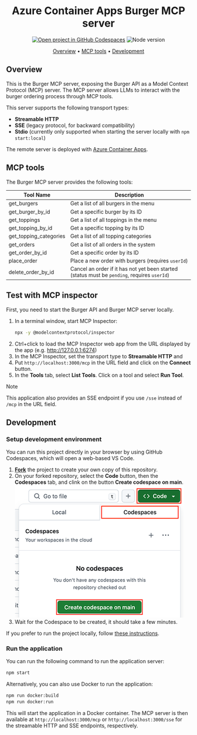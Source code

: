 <div align="center">

# Azure Container Apps Burger MCP server

[![Open project in GitHub Codespaces](https://img.shields.io/badge/Codespaces-Open-blue?style=flat-square&logo=github)](https://codespaces.new/Microsoft/open-hack-build-25?hide_repo_select=true&ref=main&quickstart=true)
![Node version](https://img.shields.io/badge/Node.js->=22-3c873a?style=flat-square)

[Overview](#overview) • [MCP tools](#mcp-tools) • [Development](#development)

</div>

## Overview

This is the Burger MCP server, exposing the Burger API as a Model Context Protocol (MCP) server. The MCP server allows LLMs to interact with the burger ordering process through MCP tools.

This server supports the following transport types:

- **Streamable HTTP**
- **SSE** (legacy protocol, for backward compatibility)
- **Stdio** (currently only supported when starting the server locally with `npm start:local`)

The remote server is deployed with [Azure Container Apps](https://learn.microsoft.com/azure/container-apps/overview).

## MCP tools

The Burger MCP server provides the following tools:

| Tool Name              | Description                                                                                  |
| ---------------------- | -------------------------------------------------------------------------------------------- |
| get_burgers            | Get a list of all burgers in the menu                                                        |
| get_burger_by_id       | Get a specific burger by its ID                                                              |
| get_toppings           | Get a list of all toppings in the menu                                                       |
| get_topping_by_id      | Get a specific topping by its ID                                                             |
| get_topping_categories | Get a list of all topping categories                                                         |
| get_orders             | Get a list of all orders in the system                                                       |
| get_order_by_id        | Get a specific order by its ID                                                               |
| place_order            | Place a new order with burgers (requires `userId`)                                           |
| delete_order_by_id     | Cancel an order if it has not yet been started (status must be `pending`, requires `userId`) |

## Test with MCP inspector

First, you need to start the Burger API and Burger MCP server locally.

1. In a terminal window, start MCP Inspector:
   ```bash
   npx -y @modelcontextprotocol/inspector
   ```
2. Ctrl+click to load the MCP Inspector web app from the URL displayed by the app (e.g. http://127.0.0.1:6274)
3. In the MCP Inspector, set the transport type to **Streamable HTTP** and
4. Put `http://localhost:3000/mcp` in the URL field and click on the **Connect** button.
5. In the **Tools** tab, select **List Tools**. Click on a tool and select **Run Tool**.

> [!NOTE]
> This application also provides an SSE endpoint if you use `/sse` instead of `/mcp` in the URL field.

## Development

### Setup development environment

You can run this project directly in your browser by using GitHub Codespaces, which will open a web-based VS Code.

1. [**Fork**](https://github.com/Microsoft/open-hack-build-25/fork) the project to create your own copy of this repository.
2. On your forked repository, select the **Code** button, then the **Codespaces** tab, and clink on the button **Create codespace on main**.
   ![Screenshot showing how to create a new codespace](../../docs/images/codespaces.png?raw=true)
3. Wait for the Codespace to be created, it should take a few minutes.

If you prefer to run the project locally, follow [these instructions](../../README.md#use-your-local-environment).

### Run the application

You can run the following command to run the application server:

```bash
npm start
```

Alternatively, you can also use Docker to run the application:

```bash
npm run docker:build
npm run docker:run
```

This will start the application in a Docker container. The MCP server is then available at `http://localhost:3000/mcp` or `http://localhost:3000/sse` for the streamable HTTP and SSE endpoints, respectively.
